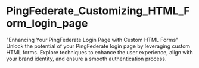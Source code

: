 # PingFederate_Customizing_HTML_Form_login_page

"Enhancing Your PingFederate Login Page with Custom HTML Forms"
 Unlock the potential of your PingFederate login page by leveraging custom HTML forms. Explore techniques to enhance the user experience, align with your brand identity, and ensure a smooth authentication process.
